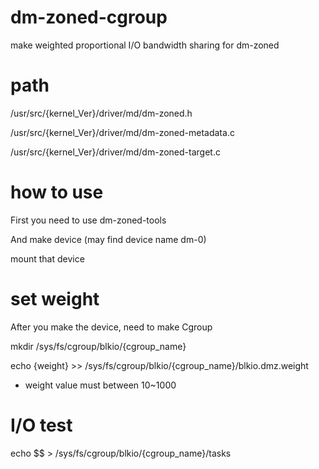 # dm-zoned-cgroup
make weighted proportional I/O bandwidth sharing for dm-zoned 

# path
/usr/src/{kernel_Ver}/driver/md/dm-zoned.h

/usr/src/{kernel_Ver}/driver/md/dm-zoned-metadata.c

/usr/src/{kernel_Ver}/driver/md/dm-zoned-target.c 

# how to use
First you need to use dm-zoned-tools 

And make device (may find device name dm-0)

mount that device 

# set weight
After you make the device, need to make Cgroup 

mkdir /sys/fs/cgroup/blkio/{cgroup_name} 

echo {weight} >> /sys/fs/cgroup/blkio/{cgroup_name}/blkio.dmz.weight 

- weight value must between 10~1000 

# I/O test
echo $$ > /sys/fs/cgroup/blkio/{cgroup_name}/tasks
